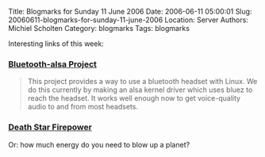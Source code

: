 Title: Blogmarks for Sunday 11 June 2006
Date: 2006-06-11 05:00:01
Slug: 20060611-blogmarks-for-sunday-11-june-2006
Location: Server
Authors: Michiel Scholten
Category: blogmarks
Tags: blogmarks

<p>Interesting links of this week:</p>
<h3><a href="http://bluetooth-alsa.sourceforge.net/">Bluetooth-alsa Project</a></h3>
<blockquote><p class="quote">This project provides a way to use a bluetooth headset with Linux. We do this currently by making an alsa kernel driver which uses bluez to reach the headset. It works well enough now to get voice-quality audio to and from most headsets.</p></blockquote>
<h3><a href="http://www.stardestroyer.net/Empire/Tech/Beam/DeathStar.html">Death Star Firepower</a></h3>
<p>Or: how much energy do you need to blow up a planet?</p>
